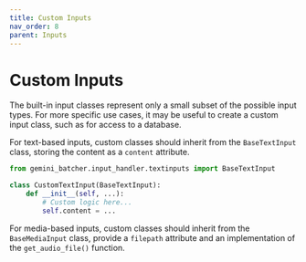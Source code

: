 ```yaml
---
title: Custom Inputs
nav_order: 8
parent: Inputs
---
```


# Custom Inputs

The built-in input classes represent only a small subset of the possible input types. For more specific use cases, it may be useful to create a custom input class, such as for access to a database.

For text-based inputs, custom classes should inherit from the `BaseTextInput` class, storing the content as a `content` attribute.

```python
from gemini_batcher.input_handler.textinputs import BaseTextInput

class CustomTextInput(BaseTextInput):
    def __init__(self, ...):
        # Custom logic here...
        self.content = ...
```

For media-based inputs, custom classes should inherit from the `BaseMediaInput` class, provide a `filepath` attribute and an implementation of the `get_audio_file()` function.